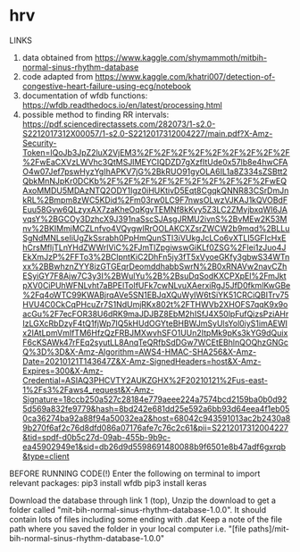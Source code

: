 # hrv

LINKS
1. data obtained from https://www.kaggle.com/shymammoth/mitbih-normal-sinus-rhythm-database
2. code adapted from https://www.kaggle.com/khatri007/detection-of-congestive-heart-failure-using-ecg/notebook
3. documentation of wfdb functions: https://wfdb.readthedocs.io/en/latest/processing.html
4. possible method to finding RR intervals: https://pdf.sciencedirectassets.com/282073/1-s2.0-S2212017312X00057/1-s2.0-S2212017312004227/main.pdf?X-Amz-Security-Token=IQoJb3JpZ2luX2VjEM3%2F%2F%2F%2F%2F%2F%2F%2F%2F%2FwEaCXVzLWVhc3QtMSJIMEYCIQDZD7gXzfItUde0x57lb8e4hwCFAO4w07Jef7pswHyzYgIhAPKV7jG%2BkRUO91gyOLA6IL1a8Z334sZSBtt2QbkMnNJpKr0DCKb%2F%2F%2F%2F%2F%2F%2F%2F%2F%2FwEQAxoMMDU5MDAzNTQ2ODY1Igz0iHUKtivD5Eqt8CgqkQNNR83CSrDmJnkRL%2Bmpm8zWC5KDid%2Fm03rw0LC9F7nwsOLwzVJKAJ1kQVOBdFEuu58Gvw6QLzyxAX7zaKheOqKgvTEMNf8kKvy5Z3LC2ZMvjbxqWI6JAvqsY%2BGCOy3DzhcX9J391naSscSJAsgJRMU2ivnS%2BvMEw2K53Mnv%2BKIMmjMCZLnfvo4VQygwIRrOOLAKCXZsrZWCW2b9mqd%2BLLuSgNdMNLseIiUgZkSsrabh0PpHmQunSTI3iVUkgJcLCo6vXTLI5GFIcHxEhCrsMfljTLnYHdZWWrlViC%2FJmTlZpgiwswGiKLf0ZSG%2Flei1zJuo4JEkXmJzP%2FFTo3%2BClpntKiC2DhFn5jy3fT5xVyoeGKfy3gbwS34WTnxx%2BBwhznZYY8izGTGEqrDeomddhabbSwrN%2B0xRNAVw2navCZhESyiGY7F8Ajw7C3y3I%2BWulYu%2B%2BsuDqSodKXCPXpEl%2FmJktpXV0CiPUhWFNLvht7aBPElToIfUFk7cwNLvuXAerxiRgJ5JfD0fkmlKwGBe%2Fq4oWTC99KWABjrqAVe5SN1EBJqXQuWyIW6tSiYK51CRCiQBITrv75HVU4C0CkCqPHcuZr7S1NdUmjRKx802t%2FTHWVb2XHOFS7qqK9x9oacGu%2F7ecFOR38U6dRK9maJDJBZ8EbM2hISfJ4X50lpFufQizsPziAHrIzLGXcRbDzyF4tQ1fjWp7IQ5kHUdOGYteBHBWJmSyUlsYol0iyS1imAEWIx2IAtLpmVmIfTM6HfzQzFRBJMXwvhSFO1UUn2ItpMk9pKs3kYG9dQuixF6cKSAWk47rFEq2syutLL8AnqTeQRfbSdDGw7WCEtEBhlnQOQhzGNGcQ%3D%3D&X-Amz-Algorithm=AWS4-HMAC-SHA256&X-Amz-Date=20210121T143647Z&X-Amz-SignedHeaders=host&X-Amz-Expires=300&X-Amz-Credential=ASIAQ3PHCVTY2AUKZGHX%2F20210121%2Fus-east-1%2Fs3%2Faws4_request&X-Amz-Signature=18ccb250a527c28184e779aeee224a7574bcd2159ba0b0d925d569a832fe9779&hash=8bd242e681dd25e592a6bb93d64eea4f1eb050ca36274ba92a88f94a50032ea2&host=68042c943591013ac2b2430a89b270f6af2c76d8dfd086a07176afe7c76c2c61&pii=S2212017312004227&tid=spdf-d0b5c27d-09ab-455b-9b9c-ea45902949e1&sid=db26d9d5598691480088b9f6501e8b47adf6gxrqb&type=client

BEFORE RUNNING CODE(!)
Enter the following on terminal to import relevant packages:
pip3 install wfdb
pip3 install keras

Download the database through link 1 (top),
Unzip the download to get a folder called "mit-bih-normal-sinus-rhythm-database-1.0.0". It should contain lots of files including some ending with .dat
Keep a note of the file path where you saved the folder in your local computer i.e. "[file paths]/mit-bih-normal-sinus-rhythm-database-1.0.0"
